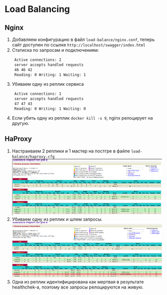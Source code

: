 # Load Balancing

## Nginx
1) Добавляем конфигурацию в файл `load-balance/nginx.conf`, теперь сайт доступен по ссылке `http://localhost/swagger/index.html`
2) Статиска по запросам и подключениям:
   ```
    Active connections: 2 
    server accepts handled requests
    46 46 42 
    Reading: 0 Writing: 1 Waiting: 1 
   ```
3) Убиваем одну из реплик сервиса
   ```
    Active connections: 1 
    server accepts handled requests
    47 47 43 
    Reading: 0 Writing: 1 Waiting: 0 
   ```
4) Если убить одну из реплик `docker kill -s 9`, nginx релоцирует на другую.

## HaProxy
1) Настраиваем 2 реплики и 1 мастер на постгре в файле `load-balance/haproxy.cfg`
 ![psql-f](https://github.com/olegtar83/OtusHomework/blob/master/Reports/LoadBalancing/full.png)
3) Убиваем одну из реплик и шлем запросы.
 ![psql-s](https://github.com/olegtar83/OtusHomework/blob/master/Reports/LoadBalancing/semi.png)
5) Одна из реплик идентифицирована как мертвая в результате healthchek-а, поэтому все запросы релоцируются на живую.

